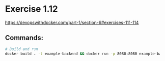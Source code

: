 # Exercise 1.12
https://devopswithdocker.com/part-1/section-6#exercises-111-114

## Commands:
``` bash
# Build and run
docker build . -t example-backend && docker run -p 8080:8080 example-backend
```